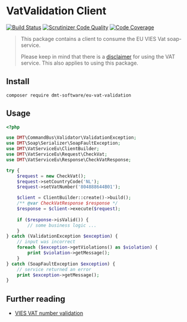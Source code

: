 # VatValidation Client

[![Build Status](https://travis-ci.org/dmt-software/eu-vat-validation.svg?branch=master)](https://travis-ci.org/dmt-software/eu-vat-validation)
[![Scrutinizer Code Quality](https://scrutinizer-ci.com/g/dmt-software/eu-vat-validation/badges/quality-score.png?b=master)](https://scrutinizer-ci.com/g/dmt-software/eu-vat-validation/?branch=master)
[![Code Coverage](https://scrutinizer-ci.com/g/dmt-software/eu-vat-validation/badges/coverage.png?b=master)](https://scrutinizer-ci.com/g/dmt-software/eu-vat-validation/?branch=master)

> This package contains a client to consume the EU VIES Vat soap-service. 
> 
> Please keep in mind that there is a [disclaimer](http://ec.europa.eu/taxation_customs/vies/disclaimer.html) for using 
> the VAT service. This also applies to using this package. 
 
## Install
`composer require dmt-software/eu-vat-validation`

## Usage

```php
<?php

use DMT\CommandBus\Validator\ValidationException;
use DMT\Soap\Serializer\SoapFaultException;
use DMT\VatServiceEu\ClientBuilder;
use DMT\VatServiceEu\Request\CheckVat;
use DMT\VatServiceEu\Response\CheckVatResponse;

try {
    $request = new CheckVat();
    $request->setCountryCode('NL');
    $request->setVatNumber('804888644B01');

    $client = ClientBuilder::create()->build();
    /** @var CheckVatResponse $response */
    $response = $client->execute($request);
    
    if ($response->isValid()) {
        // some business logic ...
    }
} catch (ValidationException $exception) {
    // input was incorrect
    foreach ($exception->getViolations() as $violation) {
        print $violation->getMessage();
    }
} catch (SoapFaultException $exception) {
    // service returned an error
    print $exception->getMessage();
}
```

## Further reading
* [VIES VAT number validation](http://ec.europa.eu/taxation_customs/vies/)